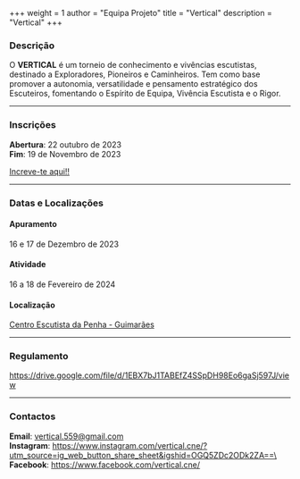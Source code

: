 +++
weight = 1
author = "Equipa Projeto"
title = "Vertical"
description = "Vertical"
+++

### Descrição

O **VERTICAL** é um torneio de conhecimento e vivências escutistas, destinado a Exploradores, Pioneiros e Caminheiros.
Tem como base promover a autonomia, versatilidade e pensamento estratégico dos Escuteiros, fomentando o Espírito de Equipa, Vivência Escutista e o Rigor.

---

### Inscrições

**Abertura**: 22 outubro de 2023\
**Fim**: 19 de Novembro de 2023

[Increve-te aqui!!](https://tinyurl.com/InscricaoVertical24)

---

### Datas e Localizações

#### Apuramento 
16 e 17 de Dezembro de 2023

#### Atividade
16 a 18 de Fevereiro de 2024

#### Localização
[Centro Escutista da Penha - Guimarães](https://maps.app.goo.gl/u6BeNhrSCZSD71pF8)

---

### Regulamento

https://drive.google.com/file/d/1EBX7bJ1TABEfZ4SSpDH98Eo6gaSj597J/view

---

### Contactos

**Email**: vertical.559@gmail.com\
**Instagram**: https://www.instagram.com/vertical.cne/?utm_source=ig_web_button_share_sheet&igshid=OGQ5ZDc2ODk2ZA==\
**Facebook**: https://www.facebook.com/vertical.cne/


